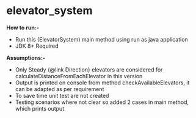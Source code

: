 # elevator_system

**How to run:-**
 - Run this (ElevatorSystem) main method using run as java application
 - JDK 8+ Required
 
**Assumptions:-**
  - Only Steady {@link Direction} elevators are considered for calculateDistanceFromEachElevator in this version
  - Output is printed on console from method checkAvailableElevators, it can be adapted as per requirement
  - To save time unit test are not created
  - Testing scenarios where not clear so added 2 cases in main method, which prints output
